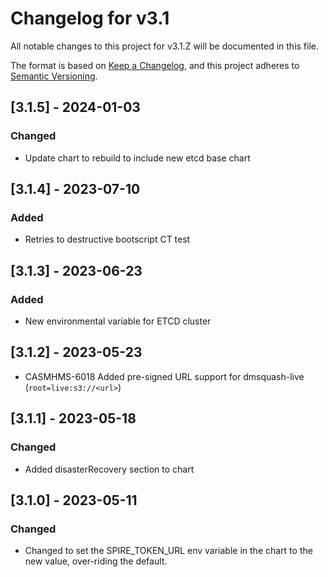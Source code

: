 # Changelog for v3.1

All notable changes to this project for v3.1.Z will be documented in this file.

The format is based on [Keep a Changelog](https://keepachangelog.com/en/1.0.0/),
and this project adheres to [Semantic Versioning](https://semver.org/spec/v2.0.0.html).

## [3.1.5] - 2024-01-03

### Changed

- Update chart to rebuild to include new etcd base chart

## [3.1.4] - 2023-07-10

### Added

- Retries to destructive bootscript CT test

## [3.1.3] - 2023-06-23

### Added

- New environmental variable for ETCD cluster

## [3.1.2] - 2023-05-23

- CASMHMS-6018 Added pre-signed URL support for dmsquash-live (`root=live:s3://<url>`)

## [3.1.1] - 2023-05-18

### Changed

- Added disasterRecovery section to chart

## [3.1.0] - 2023-05-11

### Changed

- Changed to set the SPIRE_TOKEN_URL env variable in the chart to the new value, over-riding the default.
